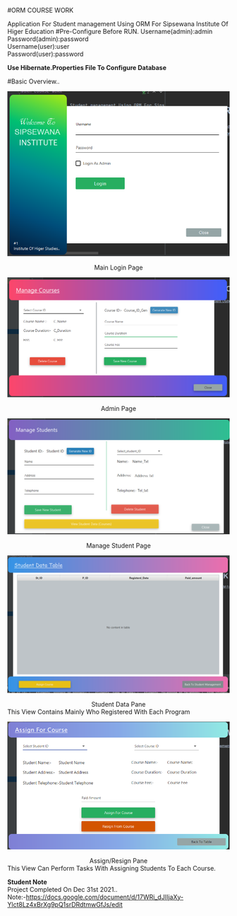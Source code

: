 #ORM COURSE WORK

Application For Student management Using ORM For Sipsewana Institute Of Higer Education
#Pre-Configure Before RUN.
Username(admin):admin<br>
Password(admin):password<br>
Username(user):user<br>
Password(user):password<br>

**Use Hibernate.Properties File To Configure Database**

#Basic Overview..

![](Screenshots/Screenshot%20(43).png)
<center>Main Login Page</center>

![](Screenshots/Screenshot%20(44).png)
<center>Admin Page</center>

![](Screenshots/Screenshot%20(45).png)
<center>Manage Student Page</center>

![](Screenshots/Screenshot%20(46).png)
<center>Student Data Pane</center>
This View Contains Mainly Who Registered With Each Program

![](Screenshots/Screenshot%20(47).png)
<center>Assign/Resign Pane</center>
This View Can Perform Tasks With Assigning Students To Each Course.

**Student Note**<br>
Project Completed On Dec 31st 2021..<br>
Note:-https://docs.google.com/document/d/17WRi_dJIIjaXy-Ylct8Lz4xBrXg9pQ1srDRdtmwGfJs/edit





